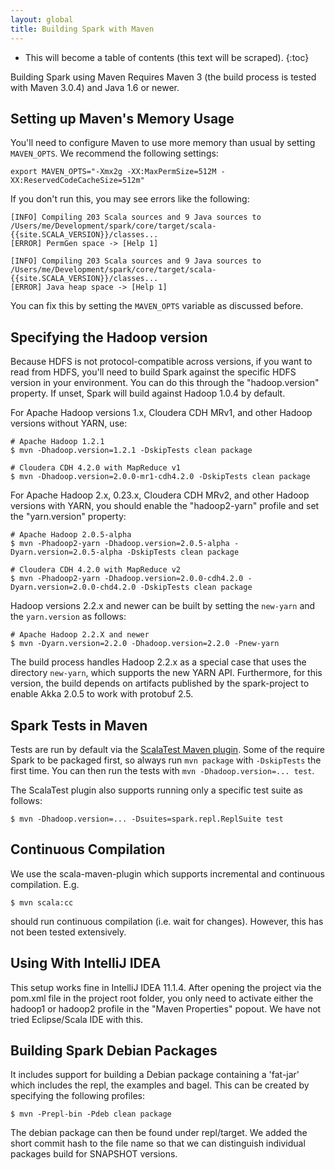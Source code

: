 ```yaml
---
layout: global
title: Building Spark with Maven
---
```


* This will become a table of contents (this text will be scraped).
{:toc}

Building Spark using Maven Requires Maven 3 (the build process is tested with Maven 3.0.4) and Java 1.6 or newer.


## Setting up Maven's Memory Usage ##

You'll need to configure Maven to use more memory than usual by setting `MAVEN_OPTS`. We recommend the following settings:

    export MAVEN_OPTS="-Xmx2g -XX:MaxPermSize=512M -XX:ReservedCodeCacheSize=512m"

If you don't run this, you may see errors like the following:

    [INFO] Compiling 203 Scala sources and 9 Java sources to /Users/me/Development/spark/core/target/scala-{{site.SCALA_VERSION}}/classes...
    [ERROR] PermGen space -> [Help 1]

    [INFO] Compiling 203 Scala sources and 9 Java sources to /Users/me/Development/spark/core/target/scala-{{site.SCALA_VERSION}}/classes...
    [ERROR] Java heap space -> [Help 1]

You can fix this by setting the `MAVEN_OPTS` variable as discussed before.

## Specifying the Hadoop version ##

Because HDFS is not protocol-compatible across versions, if you want to read from HDFS, you'll need to build Spark against the specific HDFS version in your environment. You can do this through the "hadoop.version" property. If unset, Spark will build against Hadoop 1.0.4 by default.

For Apache Hadoop versions 1.x, Cloudera CDH MRv1, and other Hadoop versions without YARN, use:

    # Apache Hadoop 1.2.1
    $ mvn -Dhadoop.version=1.2.1 -DskipTests clean package

    # Cloudera CDH 4.2.0 with MapReduce v1
    $ mvn -Dhadoop.version=2.0.0-mr1-cdh4.2.0 -DskipTests clean package

For Apache Hadoop 2.x, 0.23.x, Cloudera CDH MRv2, and other Hadoop versions with YARN, you should enable the "hadoop2-yarn" profile and set the "yarn.version" property:

    # Apache Hadoop 2.0.5-alpha
    $ mvn -Phadoop2-yarn -Dhadoop.version=2.0.5-alpha -Dyarn.version=2.0.5-alpha -DskipTests clean package

    # Cloudera CDH 4.2.0 with MapReduce v2
    $ mvn -Phadoop2-yarn -Dhadoop.version=2.0.0-cdh4.2.0 -Dyarn.version=2.0.0-chd4.2.0 -DskipTests clean package

Hadoop versions 2.2.x and newer can be built by setting the ```new-yarn``` and the ```yarn.version``` as follows:
 
    # Apache Hadoop 2.2.X and newer
    $ mvn -Dyarn.version=2.2.0 -Dhadoop.version=2.2.0 -Pnew-yarn

The build process handles Hadoop 2.2.x as a special case that uses the directory ```new-yarn```, which supports the new YARN API. Furthermore, for this version, the build depends on artifacts published by the spark-project to enable Akka 2.0.5 to work with protobuf 2.5. 

## Spark Tests in Maven ##

Tests are run by default via the [ScalaTest Maven plugin](http://www.scalatest.org/user_guide/using_the_scalatest_maven_plugin). Some of the require Spark to be packaged first, so always run `mvn package` with `-DskipTests` the first time. You can then run the tests with `mvn -Dhadoop.version=... test`.

The ScalaTest plugin also supports running only a specific test suite as follows:

    $ mvn -Dhadoop.version=... -Dsuites=spark.repl.ReplSuite test


## Continuous Compilation ##

We use the scala-maven-plugin which supports incremental and continuous compilation. E.g.

    $ mvn scala:cc

should run continuous compilation (i.e. wait for changes). However, this has not been tested extensively.

## Using With IntelliJ IDEA ##

This setup works fine in IntelliJ IDEA 11.1.4. After opening the project via the pom.xml file in the project root folder, you only need to activate either the hadoop1 or hadoop2 profile in the "Maven Properties" popout. We have not tried Eclipse/Scala IDE with this.

## Building Spark Debian Packages ##

It includes support for building a Debian package containing a 'fat-jar' which includes the repl, the examples and bagel. This can be created by specifying the following profiles:

    $ mvn -Prepl-bin -Pdeb clean package

The debian package can then be found under repl/target. We added the short commit hash to the file name so that we can distinguish individual packages build for SNAPSHOT versions.
